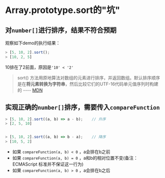 # Array.prototype.sort的"坑"

## 对`number[]`进行排序，结果不符合预期

观察如下demo的执行结果：

```javascript
> [5, 10, 2].sort();
> [10, 2, 5]
```

10排在了2前面，原因是`'10' < '2'`  

> sort() 方法用原地算法对数组的元素进行排序，并返回数组。默认排序顺序是在**将元素转换为字符串**，然后比较它们的UTF-16代码单元值序列时构建的
---- [MDN](https://developer.mozilla.org/zh-CN/docs/Web/JavaScript/Reference/Global_Objects/Array/sort)

## 实现正确的`number[]`排序，需要传入`compareFunction`

```javascript
> [5, 10, 2].sort((a, b) => a - b);    // 升序
> [2, 5, 10]


> [5, 10, 2].sort((a, b) => b - a);    // 降序
> [10, 5, 2]
```

+ 如果 `compareFunction(a, b) < 0` ，a会排在b之前
+ 如果 `compareFunction(a, b) = 0` ，a和b的相对位置不变(备注：ECMAScript 标准并不保证这一行为)
+ 如果 `compareFunction(a, b) > 0` ，a会排在b之后
